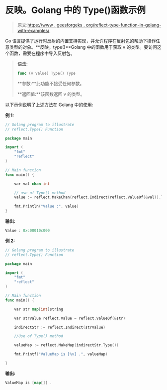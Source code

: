 # 反映。Golang 中的 Type()函数示例

> 原文:[https://www . geesforgeks . org/reflect-type-function-in-golang-with-examples/](https://www.geeksforgeeks.org/reflect-type-function-in-golang-with-examples/)

Go 语言提供了运行时反射的内置支持实现，并允许程序在反射包的帮助下操作任意类型的对象。**反映。type()**Golang 中的函数用于获取 v 的类型。要访问这个函数，需要在程序中导入反射包。

> **语法:**
> 
> ```go
> func (v Value) Type() Type
> 
> ```
> 
> **参数:**此功能不接受任何参数。
> 
> **返回值:**该函数返回 v 的类型。

以下示例说明了上述方法在 Golang 中的使用:

**例 1:**

```go
// Golang program to illustrate
// reflect.Type() Function

package main

import (
    "fmt"
    "reflect"
)

// Main function
func main() {

    var val chan int

    // use of Type() method
    value := reflect.MakeChan(reflect.Indirect(reflect.ValueOf(&val)).Type(), 0)

    fmt.Println("Value :", value)
}
```

**输出:**

```go
Value : 0xc00010c000

```

**例 2:**

```go
// Golang program to illustrate
// reflect.Type() Function

package main

import (
    "fmt"
    "reflect"
)

// Main function
func main() {

    var str map[int]string 

    var strValue reflect.Value = reflect.ValueOf(&str)

    indirectStr := reflect.Indirect(strValue)

    //Use of Type() method

    valueMap := reflect.MakeMap(indirectStr.Type())

    fmt.Printf("ValueMap is [%v] .", valueMap)

}
```

**输出:**

```go
ValueMap is [map[]] .

```